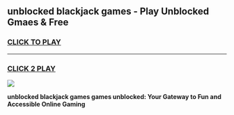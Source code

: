 
## unblocked blackjack games - Play Unblocked Gmaes & Free
<h3>
<a href="https://news.freeplayer.one?title=unblocked_blackjack_games&ref=23F">CLICK TO PLAY</a></h3>
<hr>

<h3>
<a href="https://news.freeplayer.one?title=unblocked_blackjack_games&ref=23F">CLICK 2 PLAY</a>
  
</h3>

<a href="https://news.freeplayer.one?title=unblocked_blackjack_games&ref=23F/"><img src="https://clearcache.store/games.png"></a>


**unblocked blackjack games games unblocked: Your Gateway to Fun and Accessible Online Gaming**
